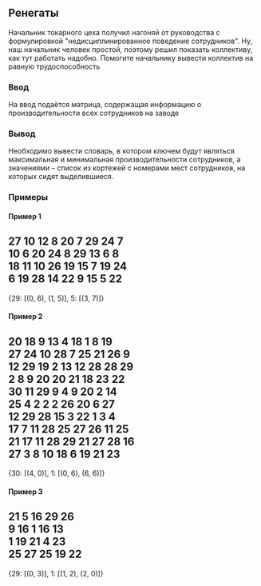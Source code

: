 ## Ренегаты

Начальник токарного цеха получил нагоняй от руководства с формулировкой "недисциплинированное поведение сотрудников".
Ну, наш начальник человек простой, поэтому решил показать коллективу, как тут работать надобно.
Помогите начальнику вывести коллектив на равную трудоспособность

### Ввод

На ввод подаётся матрица, содержащая информацию о производительности всех сотрудников на заводе

### Вывод

Необходимо вывести словарь, в котором ключем будут являться максимальная и минимальная производительности сотрудников, 
а значениями – список из кортежей с номерами мест сотрудников, на которых сидят выделившиеся.


### Примеры

#### Пример 1

27	10	12	8	20	7	29	24	7	  
10	6	20	24	8	29	13	6	8	  
18	11	10	26	19	15	7	19	24	  
6	19	28	14	22	9	15	5	22	  
---------------------------------------
{29: [(0, 6), (1, 5)], 5: [(3, 7)]}

#### Пример 2

20	18	9	13	4	18	1	8	19	  
27	24	10	28	7	25	21	26	9	  
12	29	19	2	13	12	28	28	29	  
2	8	9	20	20	21	18	23	22	  
30	11	29	9	4	9	20	2	14	  
25	4	2	2	2	26	20	6	27	  
12	29	28	15	3	22	1	3	4	  
17	7	11	28	25	27	26	11	25	  
21	17	11	28	29	21	27	28	16	  
27	3	8	10	18	6	19	21	23	  
---------------------------------------
{30: [(4, 0)], 1: [(0, 6), (6, 6)]}  

#### Пример 3  

21	5	16	29	26	  
9	16	1	16	13	  
1	19	21	4	23	  
25	27	25	19	22	  
---------------------------------------
{29: [(0, 3)], 1: [(1, 2), (2, 0)]}